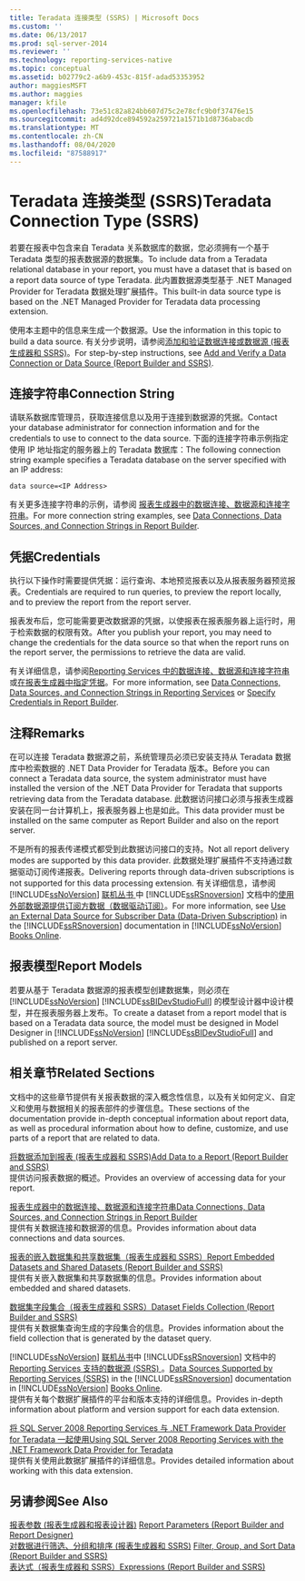 ```yaml
---
title: Teradata 连接类型 (SSRS) | Microsoft Docs
ms.custom: ''
ms.date: 06/13/2017
ms.prod: sql-server-2014
ms.reviewer: ''
ms.technology: reporting-services-native
ms.topic: conceptual
ms.assetid: b02779c2-a6b9-453c-815f-adad53353952
author: maggiesMSFT
ms.author: maggies
manager: kfile
ms.openlocfilehash: 73e51c82a824bb607d75c2e78cfc9b0f37476e15
ms.sourcegitcommit: ad4d92dce894592a259721a1571b1d8736abacdb
ms.translationtype: MT
ms.contentlocale: zh-CN
ms.lasthandoff: 08/04/2020
ms.locfileid: "87588917"
---
```

# <a name="teradata-connection-type-ssrs"></a><span data-ttu-id="62b42-102">Teradata 连接类型 (SSRS)</span><span class="sxs-lookup"><span data-stu-id="62b42-102">Teradata Connection Type (SSRS)</span></span>
  <span data-ttu-id="62b42-103">若要在报表中包含来自 Teradata 关系数据库的数据，您必须拥有一个基于 Teradata 类型的报表数据源的数据集。</span><span class="sxs-lookup"><span data-stu-id="62b42-103">To include data from a Teradata relational database in your report, you must have a dataset that is based on a report data source of type Teradata.</span></span> <span data-ttu-id="62b42-104">此内置数据源类型基于 .NET Managed Provider for Teradata 数据处理扩展插件。</span><span class="sxs-lookup"><span data-stu-id="62b42-104">This built-in data source type is based on the .NET Managed Provider for Teradata data processing extension.</span></span>  
  
 <span data-ttu-id="62b42-105">使用本主题中的信息来生成一个数据源。</span><span class="sxs-lookup"><span data-stu-id="62b42-105">Use the information in this topic to build a data source.</span></span> <span data-ttu-id="62b42-106">有关分步说明，请参阅[添加和验证数据连接或数据源 &#40;报表生成器和 SSRS&#41;](add-and-verify-a-data-connection-report-builder-and-ssrs.md)。</span><span class="sxs-lookup"><span data-stu-id="62b42-106">For step-by-step instructions, see [Add and Verify a Data Connection or Data Source &#40;Report Builder and SSRS&#41;](add-and-verify-a-data-connection-report-builder-and-ssrs.md).</span></span>  
  
##  <a name="connection-string"></a><a name="Connection"></a> <span data-ttu-id="62b42-107">连接字符串</span><span class="sxs-lookup"><span data-stu-id="62b42-107">Connection String</span></span>  
 <span data-ttu-id="62b42-108">请联系数据库管理员，获取连接信息以及用于连接到数据源的凭据。</span><span class="sxs-lookup"><span data-stu-id="62b42-108">Contact your database administrator for connection information and for the credentials to use to connect to the data source.</span></span> <span data-ttu-id="62b42-109">下面的连接字符串示例指定使用 IP 地址指定的服务器上的 Teradata 数据库：</span><span class="sxs-lookup"><span data-stu-id="62b42-109">The following connection string example specifies a Teradata database on the server specified with an IP address:</span></span>  
  
```  
data source=<IP Address>  
```  
  
 <span data-ttu-id="62b42-110">有关更多连接字符串的示例，请参阅 [报表生成器中的数据连接、数据源和连接字符串](../data-connections-data-sources-and-connection-strings-in-report-builder.md)。</span><span class="sxs-lookup"><span data-stu-id="62b42-110">For more connection string examples, see [Data Connections, Data Sources, and Connection Strings in Report Builder](../data-connections-data-sources-and-connection-strings-in-report-builder.md).</span></span>  
  
##  <a name="credentials"></a><a name="Credentials"></a> <span data-ttu-id="62b42-111">凭据</span><span class="sxs-lookup"><span data-stu-id="62b42-111">Credentials</span></span>  
 <span data-ttu-id="62b42-112">执行以下操作时需要提供凭据：运行查询、本地预览报表以及从报表服务器预览报表。</span><span class="sxs-lookup"><span data-stu-id="62b42-112">Credentials are required to run queries, to preview the report locally, and to preview the report from the report server.</span></span>  
  
 <span data-ttu-id="62b42-113">报表发布后，您可能需要更改数据源的凭据，以使报表在报表服务器上运行时，用于检索数据的权限有效。</span><span class="sxs-lookup"><span data-stu-id="62b42-113">After you publish your report, you may need to change the credentials for the data source so that when the report runs on the report server, the permissions to retrieve the data are valid.</span></span>  
  
 <span data-ttu-id="62b42-114">有关详细信息，请参阅[Reporting Services 中的数据连接、数据源和连接字符串](../data-connections-data-sources-and-connection-strings-in-reporting-services.md)或[在报表生成器中指定凭据](../specify-credentials-in-report-builder.md)。</span><span class="sxs-lookup"><span data-stu-id="62b42-114">For more information, see [Data Connections, Data Sources, and Connection Strings in Reporting Services](../data-connections-data-sources-and-connection-strings-in-reporting-services.md) or [Specify Credentials in Report Builder](../specify-credentials-in-report-builder.md).</span></span>  

##  <a name="remarks"></a><a name="Remarks"></a> <span data-ttu-id="62b42-115">注释</span><span class="sxs-lookup"><span data-stu-id="62b42-115">Remarks</span></span>  
 <span data-ttu-id="62b42-116">在可以连接 Teradata 数据源之前，系统管理员必须已安装支持从 Teradata 数据库中检索数据的 .NET Data Provider for Teradata 版本。</span><span class="sxs-lookup"><span data-stu-id="62b42-116">Before you can connect a Teradata data source, the system administrator must have installed the version of the .NET Data Provider for Teradata that supports retrieving data from the Teradata database.</span></span> <span data-ttu-id="62b42-117">此数据访问接口必须与报表生成器安装在同一台计算机上，报表服务器上也是如此。</span><span class="sxs-lookup"><span data-stu-id="62b42-117">This data provider must be installed on the same computer as Report Builder and also on the report server.</span></span>  
  
 <span data-ttu-id="62b42-118">不是所有的报表传递模式都受到此数据访问接口的支持。</span><span class="sxs-lookup"><span data-stu-id="62b42-118">Not all report delivery modes are supported by this data provider.</span></span> <span data-ttu-id="62b42-119">此数据处理扩展插件不支持通过数据驱动订阅传递报表。</span><span class="sxs-lookup"><span data-stu-id="62b42-119">Delivering reports through data-driven subscriptions is not supported for this data processing extension.</span></span> <span data-ttu-id="62b42-120">有关详细信息，请参阅 [!INCLUDE[ssNoVersion](../../../includes/ssnoversion-md.md)] [ 联机丛书 ](https://go.microsoft.com/fwlink/?linkid=121312) 中 [!INCLUDE[ssRSnoversion](../../../includes/ssrsnoversion-md.md)] 文档中的[使用外部数据源提供订阅方数据（数据驱动订阅）](../subscriptions/use-an-external-data-source-for-subscriber-data-data-driven-subscription.md)。</span><span class="sxs-lookup"><span data-stu-id="62b42-120">For more information, see [Use an External Data Source for Subscriber Data &#40;Data-Driven Subscription&#41;](../subscriptions/use-an-external-data-source-for-subscriber-data-data-driven-subscription.md) in the [!INCLUDE[ssRSnoversion](../../../includes/ssrsnoversion-md.md)] documentation in [!INCLUDE[ssNoVersion](../../../includes/ssnoversion-md.md)] [Books Online](https://go.microsoft.com/fwlink/?linkid=121312).</span></span>  

##  <a name="report-models"></a><a name="Models"></a> <span data-ttu-id="62b42-121">报表模型</span><span class="sxs-lookup"><span data-stu-id="62b42-121">Report Models</span></span>  
 <span data-ttu-id="62b42-122">若要从基于 Teradata 数据源的报表模型创建数据集，则必须在 [!INCLUDE[ssNoVersion](../../../includes/ssnoversion-md.md)] [!INCLUDE[ssBIDevStudioFull](../../includes/ssbidevstudiofull-md.md)] 的模型设计器中设计模型，并在报表服务器上发布。</span><span class="sxs-lookup"><span data-stu-id="62b42-122">To create a dataset from a report model that is based on a Teradata data source, the model must be designed in Model Designer in [!INCLUDE[ssNoVersion](../../../includes/ssnoversion-md.md)] [!INCLUDE[ssBIDevStudioFull](../../includes/ssbidevstudiofull-md.md)] and published on a report server.</span></span>  

##  <a name="related-sections"></a><a name="Related"></a> <span data-ttu-id="62b42-123">相关章节</span><span class="sxs-lookup"><span data-stu-id="62b42-123">Related Sections</span></span>  
 <span data-ttu-id="62b42-124">文档中的这些章节提供有关报表数据的深入概念性信息，以及有关如何定义、自定义和使用与数据相关的报表部件的步骤信息。</span><span class="sxs-lookup"><span data-stu-id="62b42-124">These sections of the documentation provide in-depth conceptual information about report data, as well as procedural information about how to define, customize, and use parts of a report that are related to data.</span></span>  
  
 [<span data-ttu-id="62b42-125">将数据添加到报表 &#40;报表生成器和 SSRS&#41;</span><span class="sxs-lookup"><span data-stu-id="62b42-125">Add Data to a Report &#40;Report Builder and SSRS&#41;</span></span>](report-datasets-ssrs.md)  
 <span data-ttu-id="62b42-126">提供访问报表数据的概述。</span><span class="sxs-lookup"><span data-stu-id="62b42-126">Provides an overview of accessing data for your report.</span></span>  
  
 [<span data-ttu-id="62b42-127">报表生成器中的数据连接、数据源和连接字符串</span><span class="sxs-lookup"><span data-stu-id="62b42-127">Data Connections, Data Sources, and Connection Strings in Report Builder</span></span>](../data-connections-data-sources-and-connection-strings-in-report-builder.md)  
 <span data-ttu-id="62b42-128">提供有关数据连接和数据源的信息。</span><span class="sxs-lookup"><span data-stu-id="62b42-128">Provides information about data connections and data sources.</span></span>  
  
 [<span data-ttu-id="62b42-129">报表的嵌入数据集和共享数据集（报表生成器和 SSRS）</span><span class="sxs-lookup"><span data-stu-id="62b42-129">Report Embedded Datasets and Shared Datasets &#40;Report Builder and SSRS&#41;</span></span>](report-embedded-datasets-and-shared-datasets-report-builder-and-ssrs.md)  
 <span data-ttu-id="62b42-130">提供有关嵌入数据集和共享数据集的信息。</span><span class="sxs-lookup"><span data-stu-id="62b42-130">Provides information about embedded and shared datasets.</span></span>  
  
 [<span data-ttu-id="62b42-131">数据集字段集合（报表生成器和 SSRS）</span><span class="sxs-lookup"><span data-stu-id="62b42-131">Dataset Fields Collection &#40;Report Builder and SSRS&#41;</span></span>](dataset-fields-collection-report-builder-and-ssrs.md)  
 <span data-ttu-id="62b42-132">提供有关数据集查询生成的字段集合的信息。</span><span class="sxs-lookup"><span data-stu-id="62b42-132">Provides information about the field collection that is generated by the dataset query.</span></span>  
  
 <span data-ttu-id="62b42-133">[!INCLUDE[ssNoVersion](../../../includes/ssnoversion-md.md)] [联机丛书](https://go.microsoft.com/fwlink/?linkid=121312)中 [!INCLUDE[ssRSnoversion](../../../includes/ssrsnoversion-md.md)] 文档中的 [Reporting Services 支持的数据源 (SSRS) ](../create-deploy-and-manage-mobile-and-paginated-reports.md)。</span><span class="sxs-lookup"><span data-stu-id="62b42-133">[Data Sources Supported by Reporting Services &#40;SSRS&#41;](../create-deploy-and-manage-mobile-and-paginated-reports.md) in the [!INCLUDE[ssRSnoversion](../../../includes/ssrsnoversion-md.md)] documentation in [!INCLUDE[ssNoVersion](../../../includes/ssnoversion-md.md)] [Books Online](https://go.microsoft.com/fwlink/?linkid=121312).</span></span>  
 <span data-ttu-id="62b42-134">提供有关每个数据扩展插件的平台和版本支持的详细信息。</span><span class="sxs-lookup"><span data-stu-id="62b42-134">Provides in-depth information about platform and version support for each data extension.</span></span>  
  
 [<span data-ttu-id="62b42-135">将 SQL Server 2008 Reporting Services 与 .NET Framework Data Provider for Teradata 一起使用</span><span class="sxs-lookup"><span data-stu-id="62b42-135">Using SQL Server 2008 Reporting Services with the .NET Framework Data Provider for Teradata</span></span>](https://go.microsoft.com/fwlink/?LinkID=130848)  
 <span data-ttu-id="62b42-136">提供有关使用此数据扩展插件的详细信息。</span><span class="sxs-lookup"><span data-stu-id="62b42-136">Provides detailed information about working with this data extension.</span></span>  

## <a name="see-also"></a><span data-ttu-id="62b42-137">另请参阅</span><span class="sxs-lookup"><span data-stu-id="62b42-137">See Also</span></span>  
 <span data-ttu-id="62b42-138">[报表参数 &#40;报表生成器和报表设计器&#41;](../report-design/report-parameters-report-builder-and-report-designer.md) </span><span class="sxs-lookup"><span data-stu-id="62b42-138">[Report Parameters &#40;Report Builder and Report Designer&#41;](../report-design/report-parameters-report-builder-and-report-designer.md) </span></span>  
 <span data-ttu-id="62b42-139">[对数据进行筛选、分组和排序 &#40;报表生成器和 SSRS&#41;](../report-design/filter-group-and-sort-data-report-builder-and-ssrs.md) </span><span class="sxs-lookup"><span data-stu-id="62b42-139">[Filter, Group, and Sort Data &#40;Report Builder and SSRS&#41;](../report-design/filter-group-and-sort-data-report-builder-and-ssrs.md) </span></span>  
 [<span data-ttu-id="62b42-140">表达式（报表生成器和 SSRS）</span><span class="sxs-lookup"><span data-stu-id="62b42-140">Expressions &#40;Report Builder and SSRS&#41;</span></span>](../report-design/expressions-report-builder-and-ssrs.md)  
